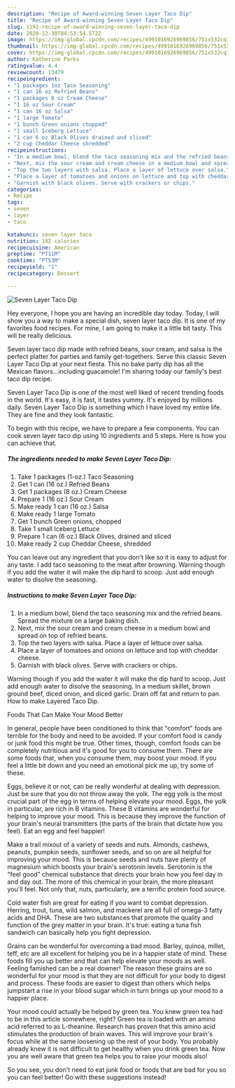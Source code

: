 ```yaml
---
description: "Recipe of Award-winning Seven Layer Taco Dip"
title: "Recipe of Award-winning Seven Layer Taco Dip"
slug: 1191-recipe-of-award-winning-seven-layer-taco-dip
date: 2020-12-30T04:53:54.572Z
image: https://img-global.cpcdn.com/recipes/4991016926969856/751x532cq70/seven-layer-taco-dip-recipe-main-photo.jpg
thumbnail: https://img-global.cpcdn.com/recipes/4991016926969856/751x532cq70/seven-layer-taco-dip-recipe-main-photo.jpg
cover: https://img-global.cpcdn.com/recipes/4991016926969856/751x532cq70/seven-layer-taco-dip-recipe-main-photo.jpg
author: Katherine Parks
ratingvalue: 4.4
reviewcount: 13479
recipeingredient:
- "1 packages 1oz Taco Seasoning"
- "1 can 16 oz Refried Beans"
- "1 packages 8 oz Cream Cheese"
- "1 16 oz Sour Cream"
- "1 can 16 oz Salsa"
- "1 large Tomato"
- "1 bunch Green onions chopped"
- "1 small Iceberg Lettuce"
- "1 can 6 oz Black Olives drained and sliced"
- "2 cup Cheddar Cheese shredded"
recipeinstructions:
- "In a medium bowl, blend the taco seasoning mix and the refried beans. Spread the mixture on a large baking dish."
- "Next, mix the sour cream and cream cheese in a medium bowl and spread on top of refried beans."
- "Top the two layers with salsa. Place a layer of lettuce over salsa."
- "Place a layer of tomatoes and onions on lettuce and top with cheddar cheese."
- "Garnish with black olives. Serve with crackers or chips."
categories:
- Recipe
tags:
- seven
- layer
- taco

katakunci: seven layer taco 
nutrition: 182 calories
recipecuisine: American
preptime: "PT11M"
cooktime: "PT53M"
recipeyield: "1"
recipecategory: Dessert

---
```



![Seven Layer Taco Dip](https://img-global.cpcdn.com/recipes/4991016926969856/751x532cq70/seven-layer-taco-dip-recipe-main-photo.jpg)

Hey everyone, I hope you are having an incredible day today. Today, I will show you a way to make a special dish, seven layer taco dip. It is one of my favorites food recipes. For mine, I am going to make it a little bit tasty. This will be really delicious.

Seven layer taco dip made with refried beans, sour cream, and salsa is the perfect platter for parties and family get-togethers. Serve this classic Seven Layer Taco Dip at your next fiesta. This no bake party dip has all the Mexican flavors…including guacamole! I&#39;m sharing today our family&#39;s best taco dip recipe.

Seven Layer Taco Dip is one of the most well liked of recent trending foods in the world. It's easy, it is fast, it tastes yummy. It's enjoyed by millions daily. Seven Layer Taco Dip is something which I have loved my entire life. They are fine and they look fantastic.


To begin with this recipe, we have to prepare a few components. You can cook seven layer taco dip using 10 ingredients and 5 steps. Here is how you can achieve that.

<!--inarticleads1-->

##### The ingredients needed to make Seven Layer Taco Dip:

1. Take 1 packages (1-oz.) Taco Seasoning
1. Get 1 can (16 oz.) Refried Beans
1. Get 1 packages (8 oz.) Cream Cheese
1. Prepare 1 (16 oz.) Sour Cream
1. Make ready 1 can (16 oz.) Salsa
1. Make ready 1 large Tomato
1. Get 1 bunch Green onions, chopped
1. Take 1 small Iceberg Lettuce
1. Prepare 1 can (6 oz.) Black Olives, drained and sliced
1. Make ready 2 cup Cheddar Cheese, shredded


You can leave out any ingredient that you don&#39;t like so it is easy to adjust for any taste. I add taco seasoning to the meat after browning. Warning though if you add the water it will make the dip hard to scoop. Just add enough water to disolve the seasoning. 

<!--inarticleads2-->

##### Instructions to make Seven Layer Taco Dip:

1. In a medium bowl, blend the taco seasoning mix and the refried beans. Spread the mixture on a large baking dish.
1. Next, mix the sour cream and cream cheese in a medium bowl and spread on top of refried beans.
1. Top the two layers with salsa. Place a layer of lettuce over salsa.
1. Place a layer of tomatoes and onions on lettuce and top with cheddar cheese.
1. Garnish with black olives. Serve with crackers or chips.


Warning though if you add the water it will make the dip hard to scoop. Just add enough water to disolve the seasoning. In a medium skillet, brown ground beef, diced onion, and diced garlic. Drain off fat and return to pan. How to make Layered Taco Dip. 

Foods That Can Make Your Mood Better


In general, people have been conditioned to think that "comfort" foods are terrible for the body and need to be avoided. If your comfort food is candy or junk food this might be true. Other times, though, comfort foods can be completely nutritious and it's good for you to consume them. There are some foods that, when you consume them, may boost your mood. If you feel a little bit down and you need an emotional pick me up, try some of these.

Eggs, believe it or not, can be really wonderful at dealing with depression. Just be sure that you do not throw away the yolk. The egg yolk is the most crucial part of the egg in terms of helping elevate your mood. Eggs, the yolk in particular, are rich in B vitamins. These B vitamins are wonderful for helping to improve your mood. This is because they improve the function of your brain's neural transmitters (the parts of the brain that dictate how you feel). Eat an egg and feel happier!

Make a trail mixout of a variety of seeds and nuts. Almonds, cashews, peanuts, pumpkin seeds, sunflower seeds, and so on are all helpful for improving your mood. This is because seeds and nuts have plenty of magnesium which boosts your brain's serotonin levels. Serotonin is the "feel good" chemical substance that directs your brain how you feel day in and day out. The more of this chemical in your brain, the more pleasant you'll feel. Not only that, nuts, particularly, are a terrific protein food source.

Cold water fish are great for eating if you want to combat depression. Herring, trout, tuna, wild salmon, and mackerel are all full of omega-3 fatty acids and DHA. These are two substances that promote the quality and function of the grey matter in your brain. It's true: eating a tuna fish sandwich can basically help you fight depression. 

Grains can be wonderful for overcoming a bad mood. Barley, quinoa, millet, teff, etc are all excellent for helping you be in a happier state of mind. These foods fill you up better and that can help elevate your moods as well. Feeling famished can be a real downer! The reason these grains are so wonderful for your mood is that they are not difficult for your body to digest and process. These foods are easier to digest than others which helps jumpstart a rise in your blood sugar which in turn brings up your mood to a happier place.

Your mood could actually be helped by green tea. You knew green tea had to be in this article somewhere, right? Green tea is loaded with an amino acid referred to as L-theanine. Research has proven that this amino acid stimulates the production of brain waves. This will improve your brain's focus while at the same loosening up the rest of your body. You probably already knew it is not difficult to get healthy when you drink green tea. Now you are well aware that green tea helps you to raise your moods also!

So you see, you don't need to eat junk food or foods that are bad for you so you can feel better! Go  with  these suggestions  instead!

